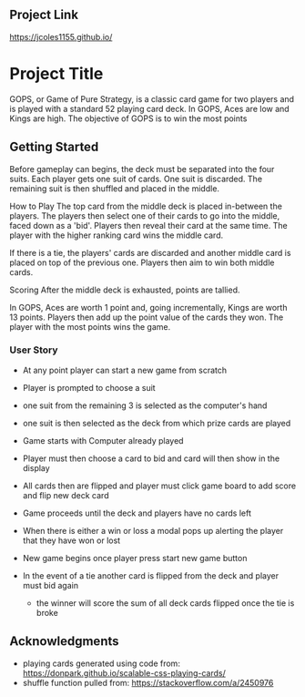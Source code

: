 ## Project Link

https://jcoles1155.github.io/

# Project Title

GOPS, or Game of Pure Strategy, is a classic card game for two players and is played with a standard 52 playing card deck. In GOPS, Aces are low and Kings are high. The objective of GOPS is to win the most points

## Getting Started

Before gameplay can begins, the deck must be separated into the four suits. Each player gets one suit of cards. One suit is discarded. The remaining suit is then shuffled and placed in the middle.

How to Play
The top card from the middle deck is placed in-between the players. The players then select one of their cards to go into the middle, faced down as a 'bid'. Players then reveal their card at the same time. The player with the higher ranking card wins the middle card.

If there is a tie, the players' cards are discarded and another middle card is placed on top of the previous one. Players then aim to win both middle cards.

Scoring
After the middle deck is exhausted, points are tallied.

In GOPS, Aces are worth 1 point and, going incrementally, Kings are worth 13 points. Players then add up the point value of the cards they won. The player with the most points wins the game.

### User Story

- At any point player can start a new game from scratch

- Player is prompted to choose a suit
- one suit from the remaining 3 is selected as the computer's hand
- one suit is then selected as the deck from which prize cards are played
- Game starts with Computer already played 
- Player must then choose a card to bid and card will then show in the display 
- All cards then are flipped and player must click game board to add score and flip new deck card
- Game proceeds until the deck and players have no cards left
- When there is either a win or loss a modal pops up alerting the player that they have won or lost 
- New game begins once player press start new game button

- In the event of a tie another card is flipped from the deck and player must bid again
    - the winner will score the sum of all deck cards flipped once the tie is broke


## Acknowledgments

* playing cards generated using code from: https://donpark.github.io/scalable-css-playing-cards/
* shuffle function pulled from: https://stackoverflow.com/a/2450976
